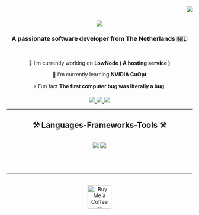 <img align="right" src="https://visitor-badge.laobi.icu/badge?page_id=silvesternl.silvesternl" />

<h1 align="center">
    <img src="https://readme-typing-svg.herokuapp.com/?font=Righteous&size=35&center=true&vCenter=true&width=500&height=70&duration=4000&lines=Hi+There!+👋;+I'm+Silvester+Hensen!;" />
</h1>

<h3 align="center">A passionate software developer from The Netherlands 🇳🇱</h3>

<br/>

<div align="center">
 
 🔭 I’m currently working on **LowNode ( A hosting service )**
 
 🌱 I’m currently learning **NVIDIA CuOpt**

⚡ Fun fact **The first computer bug was literally a bug.**

 </div>
 
<div align="center"> 
  <a href="mailto:silvesterhensen@outlook.com">
    <img src="https://img.shields.io/badge/outlook-333333?style=for-the-badge&logo=gmail&logoColor=blue" />
  </a>
  <a href="https://linkedin.com/in/silvesterhensen" target="_blank">
    <img src="https://img.shields.io/badge/LinkedIn-0077B5?style=for-the-badge&logo=linkedin&logoColor=white" target="_blank" />
  </a>
  <a href="https://silvesterhensen.dev" target="_blank">
     <img src="https://img.shields.io/badge/Portfolio-FF5722?style=for-the-badge&logo=todoist&logoColor=white" target="_blank" /> <!-- sqlite, safari, google-chrome are other good icon options -->
  </a>
</div>

 <hr/>
 
<h2 align="center">⚒️ Languages-Frameworks-Tools ⚒️</h2>
<br/>
<div align="center">
    <img src="https://skillicons.dev/icons?i=react,bootstrap,html,css,vscode,github,figma,tailwind,git,flutter,dart" />
    <img src="https://skillicons.dev/icons?i=nodejs,javascript,express,firebase,mongodb,mysql,nextjs" /><br>
</div>

<br/>
<br/><br/>

<hr/>

<br/>

<div align="center">
<a href='https://www.buymeacoffee.com/silvesternl' target='_blank'><img height='64' style='border:0px;height:64px;' src='https://storage.ko-fi.com/cdn/kofi1.png?v=3' border='0' alt='Buy Me a Coffee at buymeacoffee.com' /></a>
</div>

<br/>
